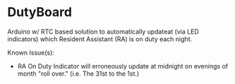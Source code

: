 DutyBoard
=========

Arduino w/ RTC based solution to automatically updateat (via LED indicators) which Resident Assistant (RA) is on duty each night.


Known Issue(s):

- RA On Duty Indicator will erroneously update at midnight on evenings of month "roll over." (i.e. The 31st to the 1st.)
